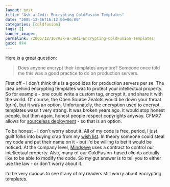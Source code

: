 ```yaml
---
layout: post
title: "Ask a Jedi: Encrypting ColdFusion Templates"
date: "2005-12-16T16:12:00+06:00"
categories: [coldfusion]
tags: []
banner_image: 
permalink: /2005/12/16/Ask-a-Jedi-Encrypting-ColdFusion-Templates
guid: 974
---
```


Here is a great question:

<blockquote>
Does anyone encrypt their templates anymore? Someone once told me this was a good practice to do on production servers.
</blockquote>

First off - I don't think this is a good idea for production servers per se. The idea behind encrypting templates was to protect your intellectual property. So for example - one could write a custom tag, encrypt it, and share it with the world. Of course, the Open Source Zealots would be down your throat (grin), but it was an option. Unfortunately, the encryption used to encrypt templates wasn't very strong. It was broken years ago. It would stop honest people, but then again, honest people respect copyrights anyway. CFMX7 allows for <a href="http://www.macromedia.com/software/coldfusion/productinfo/features/static_tour/deployment/#pf3">sourceless deployment</a> - so that is an option. 

To be honest - I don't worry about it. All of my code is free, period, I just guilt folks into buying crap from my <a href="http://www.amazon.com/o/registry/2TCL1D08EZEYE">wish list</a>. In theory someone could steal my code and put their name on it - but I'd be willing to bet it would be noticed. At the company level, <a href="http://www.mindseye.com">Mindseye</a> uses a contract to control our intellectual property. Also, many of our ColdFusion-based clients actually like to be able to modify the code. So my gut answer is to tell you to either use the law - or don't worry about it.

I'd be very curious to see if any of my readers still worry about encrypting templates.